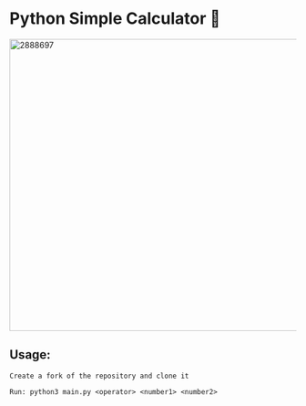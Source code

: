 # Python Simple Calculator 🐍

<img width="512" height="512" alt="2888697" src="https://github.com/user-attachments/assets/589e9023-281f-425b-8d29-4e20a94e77ab" />


## Usage:

    Create a fork of the repository and clone it

    Run: python3 main.py <operator> <number1> <number2>
